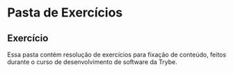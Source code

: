 Pasta de Exercícios 
=======

Exercício
-----------

Essa pasta contém resolução de exercícios para fixação de conteúdo, feitos durante o curso de desenvolvimento de software da Trybe.
